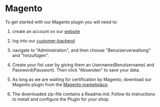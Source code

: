 # Magento


To get started with our Magento plugin you will need to:

1. create an account on our [website](https://www.aiphilos.com/registrierung)

2. log into our [customer-backend](https://account.aiphilos.com)

3. navigate to "Administration", and then choose "Benutzerverwaltung" and "hinzufügen".

4. Create your fist user by giving them an Username(Benutzername) and Password(Passwort). Then click "Absenden" to save your data.

5. As long as we are waiting for certification by Magento, download our Magento plugin from the [Magento marketplace](https://marketplace.magento.com/extensions.html).

6. The downloaded zip-file contains a Readme.md. Follow its instructions to install and configure the Plugin for your shop.

